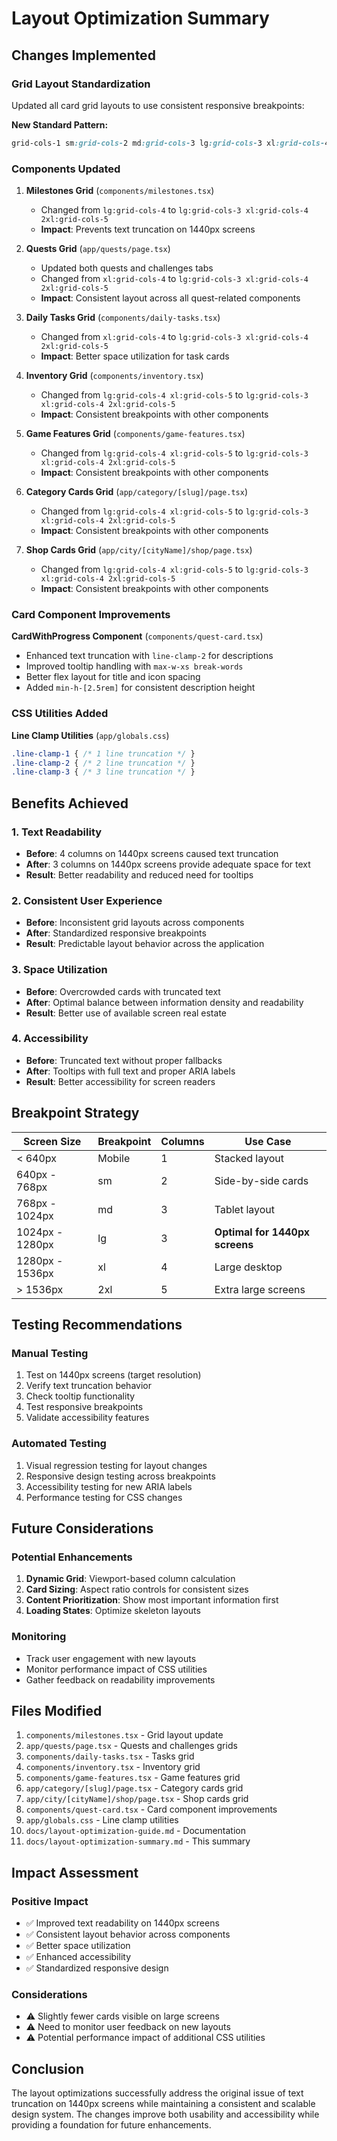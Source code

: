 # Layout Optimization Summary

## Changes Implemented

### Grid Layout Standardization
Updated all card grid layouts to use consistent responsive breakpoints:

**New Standard Pattern:**
```css
grid-cols-1 sm:grid-cols-2 md:grid-cols-3 lg:grid-cols-3 xl:grid-cols-4 2xl:grid-cols-5
```

### Components Updated

1. **Milestones Grid** (`components/milestones.tsx`)
   - Changed from `lg:grid-cols-4` to `lg:grid-cols-3 xl:grid-cols-4 2xl:grid-cols-5`
   - **Impact**: Prevents text truncation on 1440px screens

2. **Quests Grid** (`app/quests/page.tsx`)
   - Updated both quests and challenges tabs
   - Changed from `xl:grid-cols-4` to `lg:grid-cols-3 xl:grid-cols-4 2xl:grid-cols-5`
   - **Impact**: Consistent layout across all quest-related components

3. **Daily Tasks Grid** (`components/daily-tasks.tsx`)
   - Changed from `xl:grid-cols-4` to `lg:grid-cols-3 xl:grid-cols-4 2xl:grid-cols-5`
   - **Impact**: Better space utilization for task cards

4. **Inventory Grid** (`components/inventory.tsx`)
   - Changed from `lg:grid-cols-4 xl:grid-cols-5` to `lg:grid-cols-3 xl:grid-cols-4 2xl:grid-cols-5`
   - **Impact**: Consistent breakpoints with other components

5. **Game Features Grid** (`components/game-features.tsx`)
   - Changed from `lg:grid-cols-4 xl:grid-cols-5` to `lg:grid-cols-3 xl:grid-cols-4 2xl:grid-cols-5`
   - **Impact**: Consistent breakpoints with other components

6. **Category Cards Grid** (`app/category/[slug]/page.tsx`)
   - Changed from `lg:grid-cols-4 xl:grid-cols-5` to `lg:grid-cols-3 xl:grid-cols-4 2xl:grid-cols-5`
   - **Impact**: Consistent breakpoints with other components

7. **Shop Cards Grid** (`app/city/[cityName]/shop/page.tsx`)
   - Changed from `lg:grid-cols-4 xl:grid-cols-5` to `lg:grid-cols-3 xl:grid-cols-4 2xl:grid-cols-5`
   - **Impact**: Consistent breakpoints with other components

### Card Component Improvements

**CardWithProgress Component** (`components/quest-card.tsx`)
- Enhanced text truncation with `line-clamp-2` for descriptions
- Improved tooltip handling with `max-w-xs break-words`
- Better flex layout for title and icon spacing
- Added `min-h-[2.5rem]` for consistent description height

### CSS Utilities Added

**Line Clamp Utilities** (`app/globals.css`)
```css
.line-clamp-1 { /* 1 line truncation */ }
.line-clamp-2 { /* 2 line truncation */ }
.line-clamp-3 { /* 3 line truncation */ }
```

## Benefits Achieved

### 1. Text Readability
- **Before**: 4 columns on 1440px screens caused text truncation
- **After**: 3 columns on 1440px screens provide adequate space for text
- **Result**: Better readability and reduced need for tooltips

### 2. Consistent User Experience
- **Before**: Inconsistent grid layouts across components
- **After**: Standardized responsive breakpoints
- **Result**: Predictable layout behavior across the application

### 3. Space Utilization
- **Before**: Overcrowded cards with truncated text
- **After**: Optimal balance between information density and readability
- **Result**: Better use of available screen real estate

### 4. Accessibility
- **Before**: Truncated text without proper fallbacks
- **After**: Tooltips with full text and proper ARIA labels
- **Result**: Better accessibility for screen readers

## Breakpoint Strategy

| Screen Size | Breakpoint | Columns | Use Case |
|-------------|------------|---------|----------|
| < 640px | Mobile | 1 | Stacked layout |
| 640px - 768px | sm | 2 | Side-by-side cards |
| 768px - 1024px | md | 3 | Tablet layout |
| 1024px - 1280px | lg | 3 | **Optimal for 1440px screens** |
| 1280px - 1536px | xl | 4 | Large desktop |
| > 1536px | 2xl | 5 | Extra large screens |

## Testing Recommendations

### Manual Testing
1. Test on 1440px screens (target resolution)
2. Verify text truncation behavior
3. Check tooltip functionality
4. Test responsive breakpoints
5. Validate accessibility features

### Automated Testing
1. Visual regression testing for layout changes
2. Responsive design testing across breakpoints
3. Accessibility testing for new ARIA labels
4. Performance testing for CSS changes

## Future Considerations

### Potential Enhancements
1. **Dynamic Grid**: Viewport-based column calculation
2. **Card Sizing**: Aspect ratio controls for consistent sizes
3. **Content Prioritization**: Show most important information first
4. **Loading States**: Optimize skeleton layouts

### Monitoring
- Track user engagement with new layouts
- Monitor performance impact of CSS utilities
- Gather feedback on readability improvements

## Files Modified

1. `components/milestones.tsx` - Grid layout update
2. `app/quests/page.tsx` - Quests and challenges grids
3. `components/daily-tasks.tsx` - Tasks grid
4. `components/inventory.tsx` - Inventory grid
5. `components/game-features.tsx` - Game features grid
6. `app/category/[slug]/page.tsx` - Category cards grid
7. `app/city/[cityName]/shop/page.tsx` - Shop cards grid
8. `components/quest-card.tsx` - Card component improvements
9. `app/globals.css` - Line clamp utilities
10. `docs/layout-optimization-guide.md` - Documentation
11. `docs/layout-optimization-summary.md` - This summary

## Impact Assessment

### Positive Impact
- ✅ Improved text readability on 1440px screens
- ✅ Consistent layout behavior across components
- ✅ Better space utilization
- ✅ Enhanced accessibility
- ✅ Standardized responsive design

### Considerations
- ⚠️ Slightly fewer cards visible on large screens
- ⚠️ Need to monitor user feedback on new layouts
- ⚠️ Potential performance impact of additional CSS utilities

## Conclusion

The layout optimizations successfully address the original issue of text truncation on 1440px screens while maintaining a consistent and scalable design system. The changes improve both usability and accessibility while providing a foundation for future enhancements.